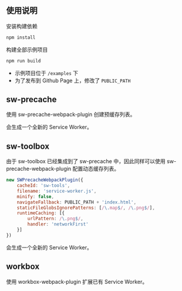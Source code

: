 ## 使用说明

安装构建依赖
```bash
npm install
```

构建全部示例项目
```bash
npm run build
```

* 示例项目位于 `/examples` 下
* 为了发布到 Github Page 上，修改了 `PUBLIC_PATH`

## sw-precache

使用 sw-precache-webpack-plugin 创建预缓存列表。

会生成一个全新的 Service Worker。

## sw-toolbox

由于 sw-toolbox 已经集成到了 sw-precache 中，因此同样可以使用 sw-precache-webpack-plugin 配置动态缓存列表。

```javascript
new SWPrecacheWebpackPlugin({
    cacheId: 'sw-tools',
    filename: 'service-worker.js',
    minify: false,
    navigateFallback: PUBLIC_PATH + 'index.html',
    staticFileGlobsIgnorePatterns: [/\.map$/, /\.png$/],
    runtimeCaching: [{
        urlPattern: /\.png$/,
        handler: 'networkFirst'
    }]
})
```

会生成一个全新的 Service Worker。

## workbox

使用 workbox-webpack-plugin 扩展已有 Service Worker。
